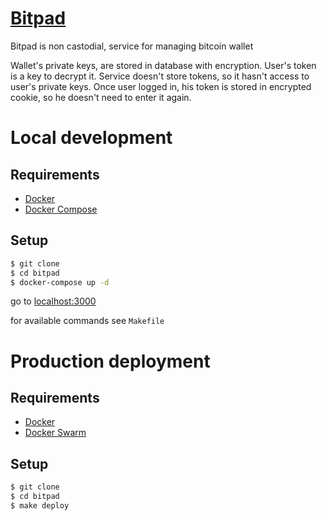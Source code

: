 # [Bitpad](https://bitpad.ru)

Bitpad is non castodial, service for managing bitcoin wallet

Wallet's private keys, are stored in database with encryption.
User's token is a key to decrypt it.
Service doesn't store tokens, so it hasn't access to user's private keys.
Once user logged in, his token is stored in encrypted cookie, so he doesn't need to enter it again.

# Local development

## Requirements

- [Docker](https://www.docker.com/)
- [Docker Compose](https://docs.docker.com/compose/)

## Setup
```bash
$ git clone
$ cd bitpad
$ docker-compose up -d
```

go to [localhost:3000](http://localhost:3000)

for available commands see `Makefile`

# Production deployment

## Requirements

- [Docker](https://www.docker.com/)
- [Docker Swarm](https://docs.docker.com/engine/swarm/)

## Setup
```bash
$ git clone
$ cd bitpad
$ make deploy
```

